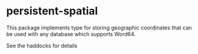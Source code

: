 # persistent-spatial

This package implements type for storing geographic coordinates that can be used with any database which supports Word64.

See the haddocks for details
